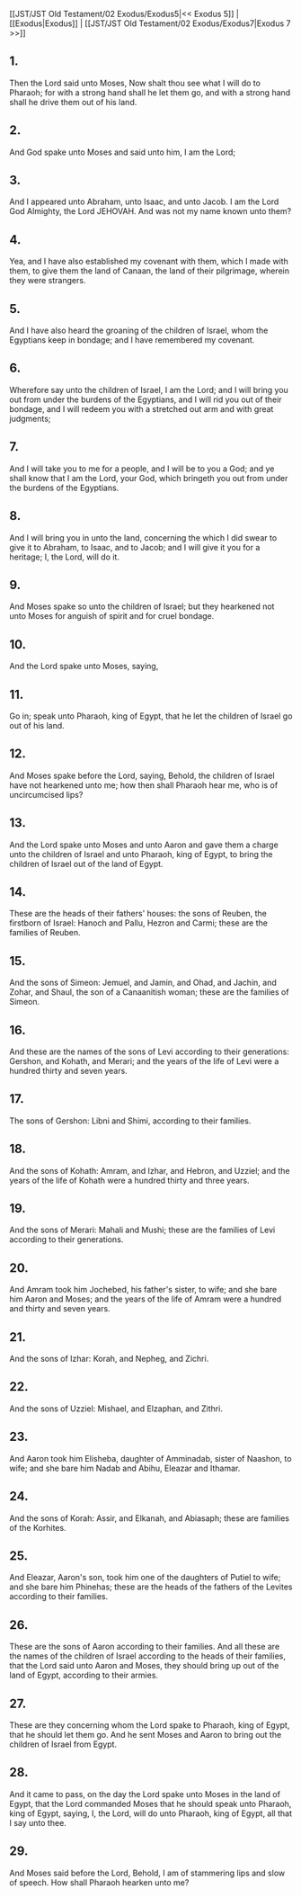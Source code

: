 [[JST/JST Old Testament/02 Exodus/Exodus5|<< Exodus 5]] | [[Exodus|Exodus]] | [[JST/JST Old Testament/02 Exodus/Exodus7|Exodus 7 >>]]
## 1.
Then the Lord said unto Moses, Now shalt thou see what I will do to Pharaoh; for with a strong hand shall he let them go, and with a strong hand shall he drive them out of his land.
## 2.
And God spake unto Moses and said unto him, I am the Lord;
## 3.
And I appeared unto Abraham, unto Isaac, and unto Jacob. I am the Lord God Almighty, the Lord JEHOVAH. And was not my name known unto them?
## 4.
Yea, and I have also established my covenant with them, which I made with them, to give them the land of Canaan, the land of their pilgrimage, wherein they were strangers.
## 5.
And I have also heard the groaning of the children of Israel, whom the Egyptians keep in bondage; and I have remembered my covenant.
## 6.
Wherefore say unto the children of Israel, I am the Lord; and I will bring you out from under the burdens of the Egyptians, and I will rid you out of their bondage, and I will redeem you with a stretched out arm and with great judgments;
## 7.
And I will take you to me for a people, and I will be to you a God; and ye shall know that I am the Lord, your God, which bringeth you out from under the burdens of the Egyptians.
## 8.
And I will bring you in unto the land, concerning the which I did swear to give it to Abraham, to Isaac, and to Jacob; and I will give it you for a heritage; I, the Lord, will do it.
## 9.
And Moses spake so unto the children of Israel; but they hearkened not unto Moses for anguish of spirit and for cruel bondage.
## 10.
And the Lord spake unto Moses, saying,
## 11.
Go in; speak unto Pharaoh, king of Egypt, that he let the children of Israel go out of his land.
## 12.
And Moses spake before the Lord, saying, Behold, the children of Israel have not hearkened unto me; how then shall Pharaoh hear me, who is of uncircumcised lips?
## 13.
And the Lord spake unto Moses and unto Aaron and gave them a charge unto the children of Israel and unto Pharaoh, king of Egypt, to bring the children of Israel out of the land of Egypt.
## 14.
These are the heads of their fathers\' houses: the sons of Reuben, the firstborn of Israel: Hanoch and Pallu, Hezron and Carmi; these are the families of Reuben.
## 15.
And the sons of Simeon: Jemuel, and Jamin, and Ohad, and Jachin, and Zohar, and Shaul, the son of a Canaanitish woman; these are the families of Simeon.
## 16.
And these are the names of the sons of Levi according to their generations: Gershon, and Kohath, and Merari; and the years of the life of Levi were a hundred thirty and seven years.
## 17.
The sons of Gershon: Libni and Shimi, according to their families.
## 18.
And the sons of Kohath: Amram, and Izhar, and Hebron, and Uzziel; and the years of the life of Kohath were a hundred thirty and three years.
## 19.
And the sons of Merari: Mahali and Mushi; these are the families of Levi according to their generations.
## 20.
And Amram took him Jochebed, his father\'s sister, to wife; and she bare him Aaron and Moses; and the years of the life of Amram were a hundred and thirty and seven years.
## 21.
And the sons of Izhar: Korah, and Nepheg, and Zichri.
## 22.
And the sons of Uzziel: Mishael, and Elzaphan, and Zithri.
## 23.
And Aaron took him Elisheba, daughter of Amminadab, sister of Naashon, to wife; and she bare him Nadab and Abihu, Eleazar and Ithamar.
## 24.
And the sons of Korah: Assir, and Elkanah, and Abiasaph; these are families of the Korhites.
## 25.
And Eleazar, Aaron\'s son, took him one of the daughters of Putiel to wife; and she bare him Phinehas; these are the heads of the fathers of the Levites according to their families.
## 26.
These are the sons of Aaron according to their families. And all these are the names of the children of Israel according to the heads of their families, that the Lord said unto Aaron and Moses, they should bring up out of the land of Egypt, according to their armies.
## 27.
These are they concerning whom the Lord spake to Pharaoh, king of Egypt, that he should let them go. And he sent Moses and Aaron to bring out the children of Israel from Egypt.
## 28.
And it came to pass, on the day the Lord spake unto Moses in the land of Egypt, that the Lord commanded Moses that he should speak unto Pharaoh, king of Egypt, saying, I, the Lord, will do unto Pharaoh, king of Egypt, all that I say unto thee.
## 29.
And Moses said before the Lord, Behold, I am of stammering lips and slow of speech. How shall Pharaoh hearken unto me?


